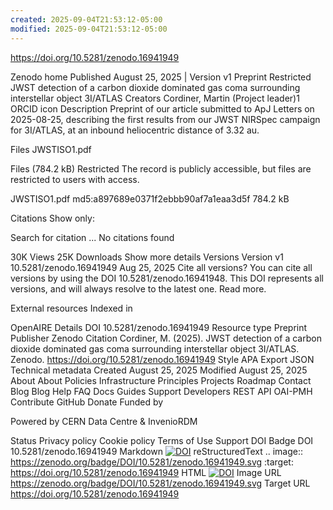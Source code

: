 ```yaml
---
created: 2025-09-04T21:53:12-05:00
modified: 2025-09-04T21:53:12-05:00
---
```


https://doi.org/10.5281/zenodo.16941949




Zenodo home
Published August 25, 2025 | Version v1
Preprint  Restricted
JWST detection of a carbon dioxide dominated gas coma surrounding interstellar object 3I/ATLAS
Creators
Cordiner, Martin (Project leader)1
ORCID icon
Description
Preprint of our article submitted to ApJ Letters on 2025-08-25, describing the first results from our JWST NIRSpec campaign for 3I/ATLAS, at an inbound heliocentric distance of 3.32 au.

Files
JWSTISO1.pdf

Files (784.2 kB)
 Restricted
The record is publicly accessible, but files are restricted to users with access.

JWSTISO1.pdf
md5:a897689e0371f2ebbb90af7a1eaa3d5f 
784.2 kB
 
Citations
Show only:





Search for citation ...
No citations found

30K
 Views
25K
 Downloads
 Show more details
Versions
Version v1
10.5281/zenodo.16941949
Aug 25, 2025
Cite all versions? You can cite all versions by using the DOI 10.5281/zenodo.16941948. This DOI represents all versions, and will always resolve to the latest one. Read more.

External resources
Indexed in

OpenAIRE
Details
DOI
10.5281/zenodo.16941949
Resource type
Preprint
Publisher
Zenodo
Citation
Cordiner, M. (2025). JWST detection of a carbon dioxide dominated gas coma surrounding interstellar object 3I/ATLAS. Zenodo. https://doi.org/10.5281/zenodo.16941949
Style
APA
Export
JSON
Technical metadata
Created August 25, 2025
Modified August 25, 2025
About
About
Policies
Infrastructure
Principles
Projects
Roadmap
Contact
Blog
Blog
Help
FAQ
Docs
Guides
Support
Developers
REST API
OAI-PMH
Contribute
 GitHub
 Donate
Funded by
  
Powered by CERN Data Centre & InvenioRDM

Status Privacy policy Cookie policy Terms of Use Support
DOI Badge
DOI
10.5281/zenodo.16941949
Markdown
[![DOI](https://zenodo.org/badge/DOI/10.5281/zenodo.16941949.svg)](https://doi.org/10.5281/zenodo.16941949)
reStructuredText
.. image:: https://zenodo.org/badge/DOI/10.5281/zenodo.16941949.svg
  :target: https://doi.org/10.5281/zenodo.16941949
HTML
<a href="https://doi.org/10.5281/zenodo.16941949"><img src="https://zenodo.org/badge/DOI/10.5281/zenodo.16941949.svg" alt="DOI"></a>
Image URL
https://zenodo.org/badge/DOI/10.5281/zenodo.16941949.svg
Target URL
https://doi.org/10.5281/zenodo.16941949
